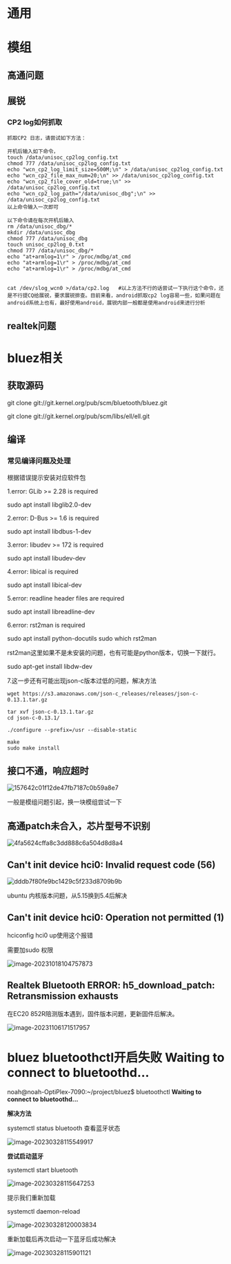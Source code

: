 # 通用





# 模组



## 高通问题



## 展锐

### CP2 log如何抓取

```
抓取CP2 日志，请尝试如下方法：

开机后输入如下命令，
touch /data/unisoc_cp2log_config.txt
chmod 777 /data/unisoc_cp2log_config.txt
echo "wcn_cp2_log_limit_size=500M;\n" > /data/unisoc_cp2log_config.txt
echo "wcn_cp2_file_max_num=20;\n" >> /data/unisoc_cp2log_config.txt
echo "wcn_cp2_file_cover_old=true;\n" >> /data/unisoc_cp2log_config.txt
echo "wcn_cp2_log_path="/data/unisoc_dbg";\n" >> /data/unisoc_cp2log_config.txt
以上命令输入一次即可

以下命令请在每次开机后输入
rm /data/unisoc_dbg/*
mkdir /data/unisoc_dbg
chmod 777 /data/unisoc_dbg
touch unisoc_cp2log_0.txt
chmod 777 /data/unisoc_dbg/*
echo "at+armlog=1\r" > /proc/mdbg/at_cmd
echo "at+armlog=1\r" > /proc/mdbg/at_cmd
echo "at+armlog=1\r" > /proc/mdbg/at_cmd


cat /dev/slog_wcn0 >/data/cp2.log   #以上方法不行的话尝试一下执行这个命令，还是不行提CQ给展锐，要求展锐排查。目前来看，android抓取cp2 log容易一些，如果问题在android系统上也有，最好使用android，展锐内部一般都是使用android来进行分析
```



## realtek问题



# bluez相关

## 获取源码

git clone git://git.kernel.org/pub/scm/bluetooth/bluez.git 

git clone git://git.kernel.org/pub/scm/libs/ell/ell.git

## 编译

### 常见编译问题及处理

根据错误提示安装对应软件包

1.error: GLib >= 2.28 is required

sudo apt install libglib2.0-dev

2.error: D-Bus >= 1.6 is required

sudo apt install libdbus-1-dev

3.error: libudev >= 172 is required

sudo apt install libudev-dev

4.error: libical is required

sudo apt install libical-dev

5.error: readline header files are required

sudo apt install libreadline-dev

6.error: rst2man is required

sudo apt install python-docutils
sudo which rst2man

rst2man这里如果不是未安装的问题，也有可能是python版本，切换一下就行。

sudo apt-get install libdw-dev

7.这一步还有可能出现json-c版本过低的问题，解决方法

```shell
wget https://s3.amazonaws.com/json-c_releases/releases/json-c-0.13.1.tar.gz

tar xvf json-c-0.13.1.tar.gz
cd json-c-0.13.1/

./configure --prefix=/usr --disable-static

make
sudo make install
```



## 接口不通，响应超时

![157642c01f12de47fb7187c0b59a8e7](./img/157642c01f12de47fb7187c0b59a8e7.png)

一般是模组问题引起，换一块模组尝试一下



## 高通patch未合入，芯片型号不识别

![4fa5624cffa8c3dd888c6a504d8d8a4](./img/4fa5624cffa8c3dd888c6a504d8d8a4.png)



## Can't init device hci0: Invalid request code (56)

![dddb7f80fe9bc1429c5f233d8709b9b](./img/dddb7f80fe9bc1429c5f233d8709b9b.png)

ubuntu 内核版本问题，从5.15换到5.4后解决




## Can't init device hci0: Operation not permitted (1)

hciconfig hci0 up使用这个报错

需要加sudo 权限

![image-20231018104757873](./img/image-20231018104757873.png)




## Realtek Bluetooth ERROR: h5_download_patch: Retransmission exhausts

在EC20 852R陪测版本遇到，固件版本问题，更新固件后解决。

![image-20231106171517957](./img/image-20231106171517957.png)



# bluez bluetoothctl开启失败 Waiting to connect to bluetoothd...

noah@noah-OptiPlex-7090:~/project/bluez$ bluetoothctl
**Waiting to connect to bluetoothd...**

**解决方法**

 systemctl status bluetooth 查看蓝牙状态

![image-20230328115549917](./img/image-20230328115549917.png)

**尝试启动蓝牙**

 systemctl start bluetooth

![image-20230328115647253](./img/image-20230328115647253.png)

提示我们重新加载

systemctl daemon-reload

![image-20230328120003834](./img/image-20230328120003834.png)

重新加载后再次启动一下蓝牙后成功解决

![image-20230328115901121](./img/image-20230328115901121.png)

